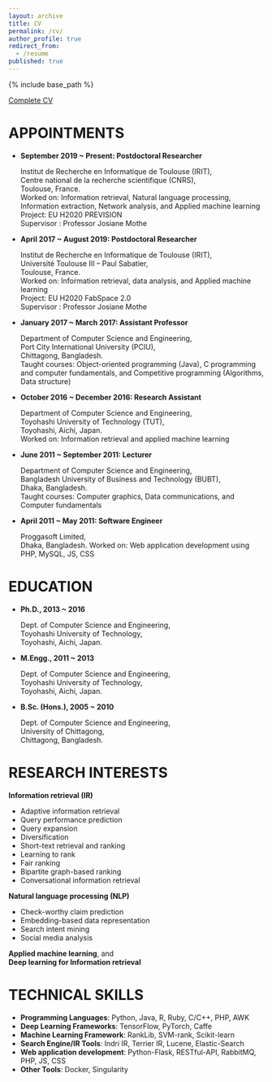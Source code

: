```yaml
---
layout: archive
title: CV
permalink: /cv/
author_profile: true
redirect_from:
  - /resume
published: true
---
```


{% include base_path %}

[Complete CV](https://zuacubd.github.io/files/CV.pdf) 

APPOINTMENTS
===============
* **September 2019 ~ Present: Postdoctoral Researcher**  

    Institut de Recherche en Informatique de Toulouse (IRIT),            
    Centre national de la recherche scientifique (CNRS),  
    Toulouse, France.  
    Worked on: Information retrieval, Natural language processing, Information extraction, Network analysis, and Applied machine learning  
    Project: EU H2020 PREVISION  
    Supervisor : Professor Josiane Mothe  

* **April 2017 ~ August 2019: Postdoctoral Researcher**  

    Institut de Recherche en Informatique de Toulouse (IRIT),  
    Université Toulouse III – Paul Sabatier,  
    Toulouse, France.  
    Worked on: Information retrieval, data analysis, and Applied machine learning  
    Project: EU H2020 FabSpace 2.0  
    Supervisor : Professor Josiane Mothe

* **January 2017 ~ March 2017: Assistant Professor**  

    Department of Computer Science and Engineering,  
    Port City International University (PCIU),  
    Chittagong, Bangladesh.  
    Taught courses: Object-oriented programming (Java), C programming and computer fundamentals, and Competitive programming (Algorithms, Data structure)

* **October 2016 ~ December 2016: Research Assistant**  

    Department of Computer Science and Engineering,  
    Toyohashi University of Technology (TUT),  
    Toyohashi, Aichi, Japan.  
    Worked on: Information retrieval and applied machine learning

* **June 2011 ~ September 2011: Lecturer**  

    Department of Computer Science and Engineering,  
    Bangladesh University of Business and Technology (BUBT),  
    Dhaka, Bangladesh.  
    Taught courses: Computer graphics, Data communications, and Computer fundamentals

* **April 2011 ~ May 2011: Software Engineer** 

    Proggasoft Limited,  
    Dhaka, Bangladesh.
    Worked on: Web application development using PHP, MySQL, JS, CSS

EDUCATION
=========
* **Ph.D., 2013 ~ 2016**  

    Dept. of Computer Science and Engineering,  
    Toyohashi University of Technology,  
    Toyohashi, Aichi, Japan.

* **M.Engg., 2011 ~ 2013**

    Dept. of Computer Science and Engineering,  
    Toyohashi University of Technology,  
    Toyohashi, Aichi, Japan.

* **B.Sc. (Hons.), 2005 ~ 2010** 

    Dept. of Computer Science and Engineering,  
    University of Chittagong,  
    Chittagong, Bangladesh.

RESEARCH INTERESTS
==================
**Information retrieval (IR)**
  * Adaptive information retrieval
  * Query performance prediction
  * Query expansion
  * Diversification
  * Short-text retrieval and ranking
  * Learning to rank
  * Fair ranking
  * Bipartite graph-based ranking
  * Conversational information retrieval

**Natural language processing (NLP)**
  * Check-worthy claim prediction
  * Embedding-based data representation
  * Search intent mining
  * Social media analysis

**Applied machine learning**, and  
**Deep learning for Information retrieval**

TECHNICAL SKILLS
================
* **Programming Languages**: Python, Java, R, Ruby, C/C++, PHP, AWK
* **Deep Learning Frameworks**: TensorFlow, PyTorch, Caffe
* **Machine Learning Framework**: RankLib, SVM-rank, Scikit-learn
* **Search Engine/IR Tools**: Indri IR, Terrier IR, Lucene, Elastic-Search
* **Web application development**: Python-Flask, RESTful-API, RabbitMQ, PHP, JS, CSS
* **Other Tools**: Docker, Singularity

<!--Publications
======
  <ul>{% for post in site.publications %}
    {% include archive-single-cv.html %}
  {% endfor %}</ul>
-->
